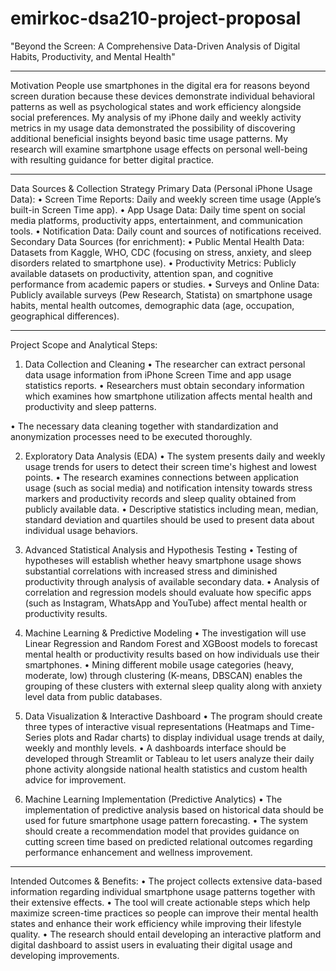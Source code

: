 # emirkoc-dsa210-project-proposal
"Beyond the Screen: A Comprehensive Data-Driven Analysis of Digital Habits, Productivity, and Mental Health"
________________________________________
 Motivation
People use smartphones in the digital era for reasons beyond screen duration because these devices demonstrate individual behavioral patterns as well as psychological states and work efficiency alongside social preferences. My analysis of my iPhone daily and weekly activity metrics in my usage data demonstrated the possibility of discovering additional beneficial insights beyond basic time usage patterns. My research will examine smartphone usage effects on personal well-being with resulting guidance for better digital practice.
________________________________________
Data Sources & Collection Strategy
Primary Data (Personal iPhone Usage Data):
•	Screen Time Reports: Daily and weekly screen time usage (Apple’s built-in Screen Time app).
•	App Usage Data: Daily time spent on social media platforms, productivity apps, entertainment, and communication tools.
•	Notification Data: Daily count and sources of notifications received.
Secondary Data Sources (for enrichment):
•	Public Mental Health Data: Datasets from Kaggle, WHO, CDC (focusing on stress, anxiety, and sleep disorders related to smartphone use).
•	Productivity Metrics: Publicly available datasets on productivity, attention span, and cognitive performance from academic papers or studies.
•	Surveys and Online Data: Publicly available surveys (Pew Research, Statista) on smartphone usage habits, mental health outcomes, demographic data (age, occupation, geographical differences).
________________________________________
 Project Scope and Analytical Steps:
1. Data Collection and Cleaning
•	The researcher can extract personal data usage information from iPhone Screen Time and app usage statistics reports.
•	Researchers must obtain secondary information which examines how smartphone utilization affects mental health and productivity and sleep patterns. 

•	The necessary data cleaning together with standardization and anonymization processes need to be executed thoroughly.

2. Exploratory Data Analysis (EDA)
•	The system presents daily and weekly usage trends for users to detect their screen time's highest and lowest points.
•	The research examines connections between application usage (such as social media) and notification intensity towards stress markers and productivity records and sleep quality obtained from publicly available data.
•	Descriptive statistics including mean, median, standard deviation and quartiles should be used to present data about individual usage behaviors.

2. Advanced Statistical Analysis and Hypothesis Testing
•	Testing of hypotheses will establish whether heavy smartphone usage shows substantial correlations with increased stress and diminished productivity through analysis of available secondary data.
•	Analysis of correlation and regression models should evaluate how specific apps (such as Instagram, WhatsApp and YouTube) affect mental health or productivity results.

3. Machine Learning & Predictive Modeling
•	The investigation will use Linear Regression and Random Forest and XGBoost models to forecast mental health or productivity results based on how individuals use their smartphones.
•	Mining different mobile usage categories (heavy, moderate, low) through clustering (K-means, DBSCAN) enables the grouping of these clusters with external sleep quality along with anxiety level data from public databases.

3. Data Visualization & Interactive Dashboard
•	The program should create three types of interactive visual representations (Heatmaps and Time-Series plots and Radar charts) to display individual usage trends at daily, weekly and monthly levels.
•	A dashboards interface should be developed through Streamlit or Tableau to let users analyze their daily phone activity alongside national health statistics and custom health advice for improvement.

4. Machine Learning Implementation (Predictive Analytics)
•	The implementation of predictive analysis based on historical data should be used for future smartphone usage pattern forecasting.
•	The system should create a recommendation model that provides guidance on cutting screen time based on predicted relational outcomes regarding performance enhancement and wellness improvement.
________________________________________
Intended Outcomes & Benefits:
•	The project collects extensive data-based information regarding individual smartphone usage patterns together with their extensive effects.
•	The tool will create actionable steps which help maximize screen-time practices so people can improve their mental health states and enhance their work efficiency while improving their lifestyle quality.
•	The research should entail developing an interactive platform and digital dashboard to assist users in evaluating their digital usage and developing improvements.
